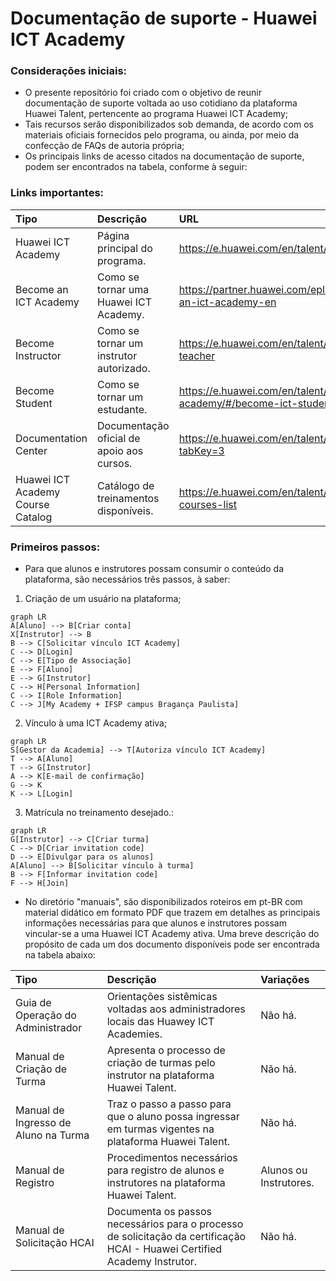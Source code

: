 # Documentação de suporte - Huawei ICT Academy

### Considerações iniciais:

- O presente repositório foi criado com o objetivo de reunir documentação de suporte voltada ao uso cotidiano da plataforma Huawei Talent, pertencente ao programa Huawei ICT Academy;
-   Tais recursos serão disponibilizados sob demanda, de acordo com os materiais oficiais fornecidos pelo programa, ou ainda, por meio da confecção de FAQs de autoria própria;
- Os principais links de acesso citados na documentação de suporte, podem ser encontrados na tabela, conforme à seguir:

### Links importantes:

| Tipo            | Descrição                      | URL                 |
|:----------------|:-------------------------------|:-----------------------------|
|Huawei ICT Academy|Página principal do programa.|https://e.huawei.com/en/talent/ict-academy/#/home|
|Become an ICT Academy|Como se tornar uma Huawei ICT Academy.|https://partner.huawei.com/eplus/#/en/web/become-an-ict-academy-en|
|Become Instructor|Como se tornar um instrutor autorizado.|https://e.huawei.com/en/talent/#/ict/become-ict-teacher|
|Become Student|Como se tornar um estudante.|https://e.huawei.com/en/talent/ict-academy/#/become-ict-student|
|Documentation Center|Documentação oficial de apoio aos cursos.|https://e.huawei.com/en/talent/#/resources?tabKey=3|
|Huawei ICT Academy Course Catalog|Catálogo de treinamentos disponíveis.|https://e.huawei.com/en/talent/ict-academy/#/ict-courses-list|

### Primeiros passos:

- Para que alunos e instrutores possam consumir o conteúdo da plataforma, são necessários três passos, à saber:

1. Criação de um usuário na plataforma;

```mermaid
graph LR
A[Aluno] --> B[Criar conta]
X[Instrutor] --> B
B --> C[Solicitar vínculo ICT Academy]
C --> D[Login]
C --> E[Tipo de Associação]
E --> F[Aluno]
E --> G[Instrutor]
C --> H[Personal Information]
C --> I[Role Information]
C --> J[My Academy + IFSP campus Bragança Paulista]
```

2. Vínculo à uma ICT Academy ativa;

```mermaid
graph LR
S[Gestor da Academia] --> T[Autoriza vínculo ICT Academy]
T --> A[Aluno]
T --> G[Instrutor]
A --> K[E-mail de confirmação]
G --> K
K --> L[Login]
```

3. Matrícula no treinamento desejado.:

```mermaid
graph LR
G[Instrutor] --> C[Criar turma]
C --> D[Criar invitation code]
D --> E[Divulgar para os alunos]
A[Aluno] --> B[Solicitar vínculo à turma]
B --> F[Informar invitation code]
F --> H[Join]
```

- No diretório "manuais", são disponibilizados roteiros em pt-BR com material didático em formato PDF que trazem em detalhes as principais informações necessárias para que alunos e instrutores possam vincular-se a uma Huawei ICT Academy ativa. Uma breve descrição do propósito de cada um dos documento disponíveis pode ser encontrada na tabela abaixo: 

| Tipo            | Descrição                      | Variações                 |
|:----------------|:-------------------------------|:-----------------------------|
|Guia de Operação do Administrador|Orientações sistêmicas voltadas aos administradores locais das Huawey ICT Academies.|Não há.|
|Manual de Criação de Turma|Apresenta o processo de criação de turmas pelo instrutor na plataforma Huawei Talent.|Não há.|
|Manual de Ingresso de Aluno na Turma|Traz o passo a passo para que o aluno possa ingressar em turmas vigentes na plataforma Huawei Talent.|Não há.|
|Manual de Registro|Procedimentos necessários para registro de alunos e instrutores na plataforma Huawei Talent.|Alunos ou Instrutores.|
|Manual de Solicitação HCAI|Documenta os passos necessários para o processo de solicitação da certificação HCAI - Huawei Certified Academy Instrutor.|Não há.|
